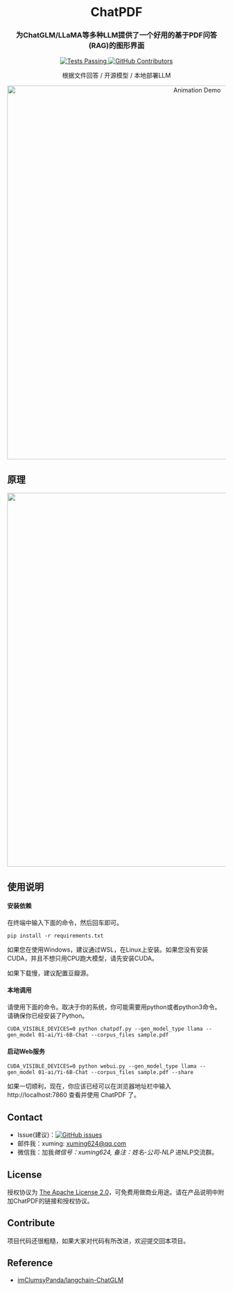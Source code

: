 <h1 align="center">ChatPDF</h1>
<div align="center">
  <a href="https://github.com/shibing624/ChatPDF">
  </a>

<p align="center">
    <h3>为ChatGLM/LLaMA等多种LLM提供了一个好用的基于PDF问答(RAG)的图形界面</h3>
    <p align="center">
      <a href="https://github.com/shibing624/ChatPDF/blob/main/LICENSE">
        <img alt="Tests Passing" src="https://img.shields.io/github/license/shibing624/ChatPDF" />
      </a>
      <a href="https://gradio.app/">
        <img alt="GitHub Contributors" src="https://img.shields.io/badge/Base-Gradio-fb7d1a?style=flat" />
      </a>
      <p>
        根据文件回答 / 开源模型 / 本地部署LLM
      </p>
    </p>
    <p align="center">
      <img alt="Animation Demo" src="https://github.com/shibing624/ChatPDF/blob/main/docs/snap.png" width="860" />
    </p>
  </p>
</div>

## 原理

<img src="https://github.com/shibing624/ChatPDF/blob/main/docs/chatpdf.jpg" width="860" />

## 使用说明

#### 安装依赖

在终端中输入下面的命令，然后回车即可。
```shell
pip install -r requirements.txt
```

如果您在使用Windows，建议通过WSL，在Linux上安装。如果您没有安装CUDA，并且不想只用CPU跑大模型，请先安装CUDA。

如果下载慢，建议配置豆瓣源。

#### 本地调用

请使用下面的命令。取决于你的系统，你可能需要用python或者python3命令。请确保你已经安装了Python。
```shell
CUDA_VISIBLE_DEVICES=0 python chatpdf.py --gen_model_type llama --gen_model 01-ai/Yi-6B-Chat --corpus_files sample.pdf
```

#### 启动Web服务

```shell
CUDA_VISIBLE_DEVICES=0 python webui.py --gen_model_type llama --gen_model 01-ai/Yi-6B-Chat --corpus_files sample.pdf --share
```

如果一切顺利，现在，你应该已经可以在浏览器地址栏中输入 http://localhost:7860 查看并使用 ChatPDF 了。


## Contact

- Issue(建议)：[![GitHub issues](https://img.shields.io/github/issues/shibing624/ChatPDF.svg)](https://github.com/shibing624/ChatPDF/issues)
- 邮件我：xuming: xuming624@qq.com
- 微信我：加我*微信号：xuming624, 备注：姓名-公司-NLP* 进NLP交流群。


## License


授权协议为 [The Apache License 2.0](LICENSE)，可免费用做商业用途。请在产品说明中附加ChatPDF的链接和授权协议。


## Contribute
项目代码还很粗糙，如果大家对代码有所改进，欢迎提交回本项目。

## Reference
- [imClumsyPanda/langchain-ChatGLM](https://github.com/imClumsyPanda/langchain-ChatGLM)
